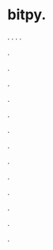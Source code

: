 # bitpy.
.
.
.
.












.






















































.
























.



























.

















































































.































































.































































































.















.


































































.
























































































.




.






.






















.
